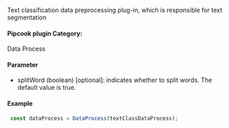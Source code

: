 Text classification data preprocessing plug-in, which is responsible for text segmentation

<a name="klNlr"></a>
#### Pipcook plugin Category:
Data Process

<a name="VzRLb"></a>
#### Parameter

- splitWord (boolean) [optional]: indicates whether to split words. The default value is true.

<a name="itUHR"></a>
#### Example

```typescript
 const dataProcess = DataProcess(textClassDataProcess);
```
